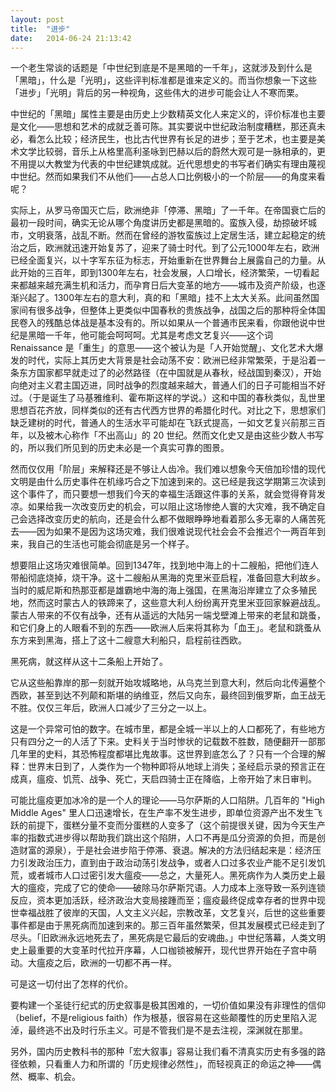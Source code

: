 ```yaml
---
layout: post
title:  "进步"
date:   2014-06-24 21:13:42
---
```


一个老生常谈的话题是「中世纪到底是不是黑暗的一千年」，这就涉及到什么是「黑暗」，什么是「光明」，这些评判标准都是谁来定义的。而当你想象一下这些「进步」「光明」背后的另一种视角，这些伟大的进步可能会让人不寒而栗。

中世纪的「黑暗」属性主要是由历史上少数精英文化人来定义的，评价标准也主要是文化——思想和艺术的成就乏善可陈。其实要说中世纪政治制度糟糕，那还真未必，看怎么比较；经济民生，也比古代世界有长足的进步；至于艺术，也主要是美术文学比较弱，音乐上从格里高利圣咏到巴赫以后的蔚然大观可是一脉相承的，更不用提以大教堂为代表的中世纪建筑成就。近代思想史的书写者们确实有理由蔑视中世纪。然而如果我们不从他们——占总人口比例极小的一个阶层——的角度来看呢？

实际上，从罗马帝国灭亡后，欧洲绝非「停滞、黑暗」了一千年。在帝国衰亡后的最初一段时间，确实无论从哪个角度讲历史都是黑暗的。蛮族入侵，劫掠破坏城市，文明衰落，战乱不断。然而在曾经的游牧蛮族过上定居生活，建立起稳定的统治之后，欧洲就迅速开始复苏了，迎来了骑士时代。到了公元1000年左右，欧洲已经全面复兴，以十字军东征为标志，开始重新在世界舞台上展露自己的力量。从此开始的三百年，即到1300年左右，社会发展，人口增长，经济繁荣，一切看起来都越来越充满生机和活力，而孕育日后大变革的地方——城市及资产阶级，也逐渐兴起了。1300年左右的意大利，真的和「黑暗」挂不上太大关系。此间虽然国家间有很多战争，但整体上更类似中国春秋的贵族战争，战国之后的那种将全体国民卷入的残酷总体战是基本没有的。所以如果从一个普通市民来看，你跟他说中世纪是黑暗一千年，他可能会呵呵呵。尤其是考虑文艺复兴——这个词 Renaissance 是「重生」的意思——这个被认为是「人开始觉醒」、文化艺术大爆发的时代，实际上其历史大背景是社会动荡不安：欧洲已经非常繁荣，于是沿着一条东方国家都早就走过了的必然路径（在中国就是从春秋，经战国到秦汉），开始向绝对主义君主国迈进，同时战争的烈度越来越大，普通人们的日子可能相当不好过。（于是诞生了马基雅维利、霍布斯这样的学说。）这和中国的春秋类似，乱世里思想百花齐放，同样类似的还有古代西方世界的希腊化时代。对比之下，思想家们缺乏建树的时代，普通人的生活水平可能却在飞跃式提高，一如文艺复兴前那三百年，以及被木心称作「不出高山」的 20 世纪。然而文化史又是由这些少数人书写的，所以我们所见到的历史未必是一个真实可靠的图景。

然而仅仅用「阶层」来解释还是不够让人齿冷。我们难以想象今天倍加珍惜的现代文明是由什么历史事件在机缘巧合之下加速到来的。这已经是我这学期第三次读到这个事件了，而只要想一想我们今天的幸福生活跟这件事的关系，就会觉得脊背发凉。如果给我一次改变历史的机会，可以阻止这场惨绝人寰的大灾难，我不确定自己会选择改变历史的航向，还是会什么都不做眼睁睁地看着那么多无辜的人痛苦死去——因为如果不是因为这场灾难，我们很难说现代社会会不会推迟个一两百年到来，我自己的生活也可能会彻底是另一个样子。

想要阻止这场灾难很简单。回到1347年，找到地中海上的十二艘船，把他们连人带船彻底烧掉，烧干净。这十二艘船从黑海的克里米亚启程，准备回意大利故乡。当时的威尼斯和热那亚都是雄霸地中海的海上强国，在黑海沿岸建立了众多殖民地，然而这时蒙古人的铁蹄来了，这些意大利人纷纷离开克里米亚回家躲避战乱。蒙古人带来的不仅有战争，还有从遥远的大陆另一端戈壁滩上带来的老鼠和跳蚤，和它们身上的人眼看不到的东西——欧洲人后来将其称为「血王」。老鼠和跳蚤从东方来到黑海，搭上了这十二艘意大利船只，启程前往西欧。

黑死病，就这样从这十二条船上开始了。

它从这些船靠岸的那一刻就开始攻城略地，从乌克兰到意大利，然后向北传遍整个西欧，甚至到达不列颠和斯堪的纳维亚，然后又向东，最终回到俄罗斯，血王战无不胜。仅仅三年后，欧洲人口减少了三分之一以上。

这是一个异常可怕的数字。在城市里，都是全城一半以上的人口都死了，有些地方只有四分之一的人活了下来。史料关于当时惨状的记载数不胜数，随便翻开一部那几年里的史料，其恐怖程度都堪比鬼故事。这世界到底怎么了？只有一个合理的解释：世界末日到了，人类作为一个物种即将从地球上消失；圣经启示录的预言正在成真，瘟疫、饥荒、战争、死亡，天启四骑士正在降临，上帝开始了末日审判。

可能比瘟疫更加冰冷的是一个人的理论——马尔萨斯的人口陷阱。几百年的 "High Middle Ages" 里人口迅速增长，在生产率不发生进步，即单位资源产出不发生飞跃的前提下，蛋糕分量不变而分蛋糕的人变多了（这个前提很关键，因为今天生产率的指数式进步得以帮助我们跳出这个陷阱，人口不再是瓜分资源的负担，而是创造财富的源泉），于是社会进步陷于停滞、衰退。解决的方法归结起来是：经济压力引发政治压力，直到由于政治动荡引发战争，或者人口过多农业产能不足引发饥荒，或者城市人口过密引发大瘟疫——总之，大量死人。黑死病作为人类历史上最大的瘟疫，完成了它的使命——破除马尔萨斯咒语。人力成本上涨导致一系列连锁反应，资本更加活跃，经济政治大变局接踵而至；瘟疫最终促成幸存者的世界中现世幸福战胜了彼岸的天国，人文主义兴起，宗教改革，文艺复兴，后世的这些重要事件都是由于黑死病而加速到来的。那三百年虽然繁荣，但其发展模式已经走到了尽头。「旧欧洲永远地死去了，黑死病是它最后的安魂曲。」中世纪落幕，人类文明史上最重要的大变革时代拉开序幕，人口枷锁被解开，现代世界开始在子宫中萌动。大瘟疫之后，欧洲的一切都不再一样。

可是这一切付出了怎样的代价。

要构建一个圣徒行纪式的历史叙事是极其困难的，一切价值如果没有非理性的信仰（belief，不是religious faith）作为根基，很容易在这些颠覆性的历史里陷入泥淖，最终逃不出及时行乐主义。可是不管我们是不是去注视，深渊就在那里。

另外，国内历史教科书的那种「宏大叙事」容易让我们看不清真实历史有多强的路径依赖，只看重人力和所谓的「历史规律必然性」，而轻视真正的命运之神——偶然、概率、机会。